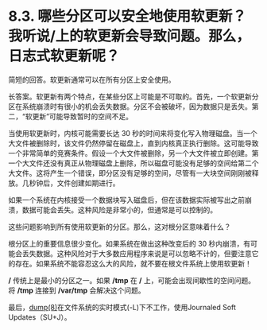 # 8.3. 哪些分区可以安全地使用软更新？我听说/上的软更新会导致问题。那么，日志式软更新呢？

简短的回答。软更新通常可以在所有分区上安全使用。

长答案。软更新有两个特点，在某些分区上可能是不可取的。首先，一个软更新分区在系统崩溃时有很小的机会丢失数据。分区不会被破坏，因为数据只是丢失。第二，“软更新”可能导致暂时的空间不足。

当使用软更新时，内核可能需要长达 30 秒的时间来将变化写入物理磁盘。当一个大文件被删除时，该文件仍然停留在磁盘上，直到内核真正执行删除。这可能导致一个非常简单的竞赛条件。假设一个大文件被删除，另一个大文件被立即创建。第一个大文件还没有真正从物理磁盘上删除，所以磁盘可能没有足够的空间给第二个大文件。这将产生一个错误，即分区没有足够的空间，尽管有一大块空间刚刚被释放。几秒钟后，文件创建如期进行。

如果一个系统在内核接受一个数据块写入磁盘后，但在该数据实际被写出之前崩溃，数据可能会丢失。这种风险是非常小的，但通常是可以控制的。

这些问题影响到所有使用软更新的分区。那么，这对根分区意味着什么？

根分区上的重要信息很少变化。如果系统在做出这种改变后的 30 秒内崩溃，有可能会丢失数据。这种风险对于大多数应用程序来说是可以忽略不计的，但要注意它的存在。如果系统不能容忍这么大的风险，就不要在根文件系统上使用软更新！

**/** 传统上是最小的分区之一。如果 **/tmp** 在 **/** 上，可能会出现间歇性的空间问题。将 **/tmp** 连接到 **/var/tmp** 会解决这个问题。

最后，[dump(8)](https://www.freebsd.org/cgi/man.cgi?query=dump&sektion=8&format=html)在文件系统的实时模式(-L)下不工作，使用Journaled Soft Updates（SU+J）。

